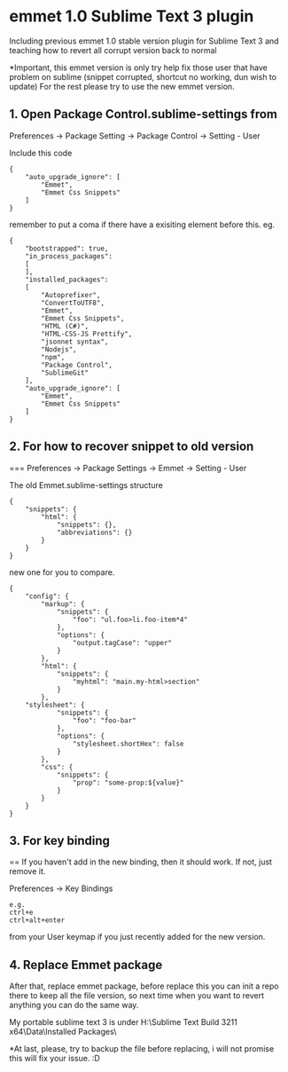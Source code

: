 # emmet 1.0 Sublime Text 3 plugin
Including previous emmet 1.0 stable version plugin for Sublime Text 3 and teaching how to revert all corrupt version back to normal

*Important, this emmet version is only try help fix those user that have problem on sublime (snippet corrupted, shortcut no working, dun wish to update)
For the rest please try to use the new emmet version.

## 1. Open Package Control.sublime-settings from

Preferences -> Package Setting -> Package Control -> Setting - User

Include this code

```
{
	"auto_upgrade_ignore": [
		"Emmet",
		"Emmet Css Snippets"
	]
}
```
  
remember to put a coma if there have a exisiting element before this. eg.

```
{
	"bootstrapped": true,
	"in_process_packages":
	[
	],
	"installed_packages":
	[
		"Autoprefixer",
		"ConvertToUTF8",
		"Emmet",
		"Emmet Css Snippets",
		"HTML (C#)",
		"HTML-CSS-JS Prettify",
		"jsonnet syntax",
		"Nodejs",
		"npm",
		"Package Control",
		"SublimeGit"
	],
	"auto_upgrade_ignore": [
		"Emmet",
		"Emmet Css Snippets"
	]
}
```



## 2. For how to recover snippet to old version
===
Preferences -> Package Settings -> Emmet -> Setting - User

The old Emmet.sublime-settings structure

```
{
	"snippets": {	
		"html": {
			"snippets": {},
			"abbreviations": {}
		}
	}
}
```

new one for you to compare.

```
{
    "config": {
        "markup": {
            "snippets": {
                "foo": "ul.foo>li.foo-item*4"
            },
            "options": {
                "output.tagCase": "upper"
            }
        },
        "html": {
            "snippets": {
                "myhtml": "main.my-html>section"
            }
        },
	"stylesheet": {
            "snippets": {
                "foo": "foo-bar"
            },
            "options": {
                "stylesheet.shortHex": false
            }
        },
        "css": {
            "snippets": {
                "prop": "some-prop:${value}"
            }
        }
    }
}
```

## 3. For key binding
==
If you haven't add in the new binding, then it should work. If not, just remove it.

Preferences -> Key Bindings

```
e.g.
ctrl+e
ctrl+alt+enter
```

from your User keymap if you just recently added for the new version.

## 4. Replace Emmet package

After that, replace emmet package, before replace this you can init a repo there to keep all the file version, so next time when you want to revert anything you can do the same way.

My portable sublime text 3 is under H:\Sublime Text Build 3211 x64\Data\Installed Packages\

*At last, please, try to backup the file before replacing, i will not promise this will fix your issue. :D
